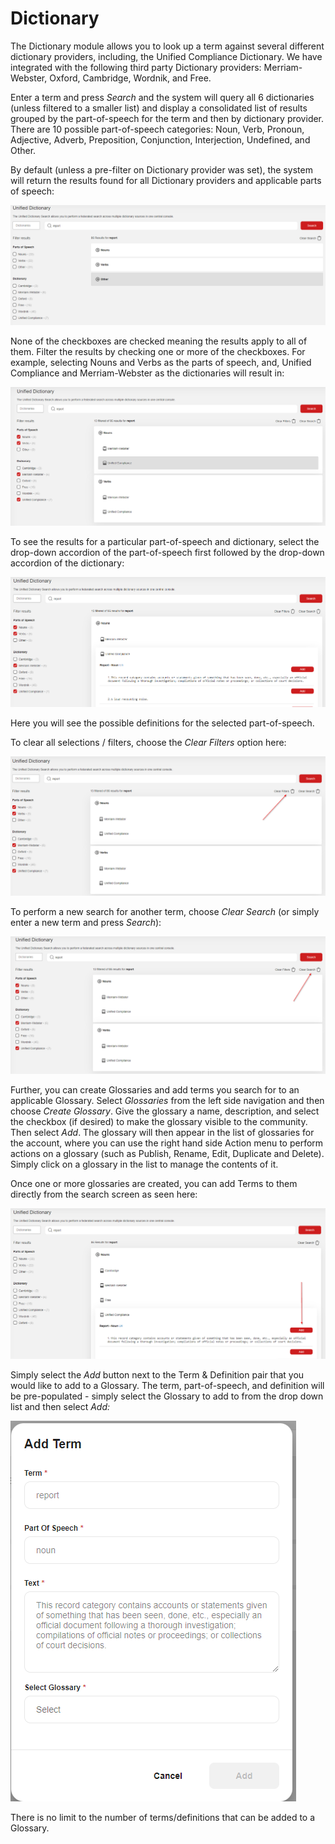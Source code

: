 # Dictionary

The Dictionary module allows you to look up a term against several different dictionary providers, including, the Unified Compliance Dictionary.  We have integrated with the following third party Dictionary providers:  Merriam-Webster, Oxford, Cambridge, Wordnik, and Free.&#x20;

Enter a term and press _Search_ and the system will query all 6 dictionaries (unless filtered to a smaller list) and display a consolidated list of results grouped by the part-of-speech for the term and then by dictionary provider.  There are 10 possible part-of-speech categories:  Noun, Verb, Pronoun, Adjective, Adverb, Preposition, Conjunction, Interjection, Undefined, and Other.

By default (unless a pre-filter on Dictionary provider was set), the system will return the results found for all Dictionary providers and applicable parts of speech:

![](<../.gitbook/assets/image (4).png>)

None of the checkboxes are checked meaning the results apply to all of them.  Filter the results by checking one or more of the checkboxes.  For example, selecting Nouns and Verbs as the parts of speech, and, Unified Compliance and Merriam-Webster as the dictionaries will result in:

![](<../.gitbook/assets/image (8).png>)

To see the results for a particular part-of-speech and dictionary, select the drop-down accordion of the part-of-speech first followed by the drop-down accordion of the dictionary:

![](<../.gitbook/assets/image (5).png>)

Here you will see the possible definitions for the selected part-of-speech.

To clear all selections / filters, choose the _Clear Filters_ option here:

![](<../.gitbook/assets/image (1).png>)

To perform a new search for another term, choose _Clear Search_ (or simply enter a new term and press _Search_):

![](../.gitbook/assets/image.png)

Further, you can create Glossaries and add terms you search for to an applicable Glossary.  Select _Glossaries_ from the left side navigation and then choose _Create Glossary_.  Give the glossary a name, description, and select the checkbox (if desired) to make the glossary visible to the community.  Then select _Add_.  The glossary will then appear in the list of glossaries for the account, where you can use the right hand side Action menu to perform actions on a glossary (such as Publish, Rename, Edit, Duplicate and Delete).  Simply click on a glossary in the list to manage the contents of it. &#x20;

Once one or more glossaries are created, you can add Terms to them directly from the search screen as seen here:

![](<../.gitbook/assets/image (7).png>)

Simply select the _Add_ button next to the Term & Definition pair that you would like to add to a Glossary.  The term, part-of-speech, and definition will be pre-populated - simply select the Glossary to add to from the drop down list and then select _Add:_

![](<../.gitbook/assets/image (2).png>)

There is no limit to the number of terms/definitions that can be added to a Glossary.
